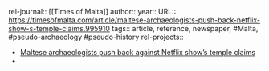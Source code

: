 rel-journal:: [[Times of Malta]]
author::
year::
URL:: https://timesofmalta.com/article/maltese-archaeologists-push-back-netflix-show-s-temple-claims.995910
tags:: article, reference, newspaper, #Malta, #pseudo-archaeology #pseudo-history
rel-projects::


- [Maltese archaeologists push back against Netflix show’s temple claims](https://timesofmalta.com/article/maltese-archaeologists-push-back-netflix-show-s-temple-claims.995910)
-
